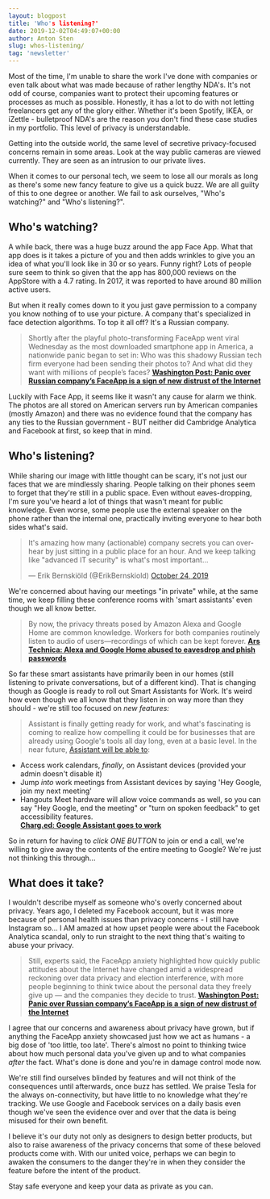 ```yaml
---
layout: blogpost
title: 'Who's listening?'
date: 2019-12-02T04:49:07+00:00
author: Anton Sten
slug: whos-listening/
tag: 'newsletter'
---
```


Most of the time, I'm unable to share the work I've done with companies or even talk about what was made because of rather lengthy NDA's. It's not odd of course, companies want to protect their upcoming features or processes as much as possible. Honestly, it has a lot to do with not letting freelancers get any of the glory either. Whether it's been Spotify, IKEA, or iZettle - bulletproof NDA's are the reason you don't find these case studies in my portfolio. This level of privacy is understandable.

Getting into the outside world, the same level of secretive privacy-focused concerns remain in some areas. Look at the way public cameras are viewed currently. They are seen as an intrusion to our private lives.

When it comes to our personal tech, we seem to lose all our morals as long as there's some new fancy feature to give us a quick buzz. We are all guilty of this to one degree or another. We fail to ask ourselves, "Who's watching?" and "Who's listening?".

## Who's watching?

A while back, there was a huge buzz around the app Face App. What that app does is it takes a picture of you and then adds wrinkles to give you an idea of what you'll look like in 30 or so years. Funny right? Lots of people sure seem to think so given that the app has 800,000 reviews on the AppStore with a 4.7 rating. In 2017, it was reported to have around 80 million active users.

But when it really comes down to it you just gave permission to a company you know nothing of to use your picture.  A company that's specialized in face detection algorithms. To top it all off? It's a Russian company.

>Shortly after the playful photo-transforming FaceApp went viral Wednesday as the most downloaded smartphone app in America, a nationwide panic began to set in: Who was this shadowy Russian tech firm everyone had been sending their photos to? And what did they want with millions of people’s faces?
**[Washington Post: Panic over Russian company’s FaceApp is a sign of new distrust of the Internet](https://www.washingtonpost.com/technology/2019/07/18/heres-what-we-know-about-russian-company-behind-faceapp/)**

Luckily with Face App, it seems like it wasn't any cause for alarm we think. The photos are all stored on American servers run by American companies (mostly Amazon) and there was no evidence found that the company has any ties to the Russian government - BUT neither did Cambridge Analytica and Facebook at first, so keep that in mind.

## Who's listening?

While sharing our image with little thought can be scary, it's not just our faces that we are mindlessly sharing. People talking on their phones seem to forget that they're still in a public space. Even without eaves-dropping, I'm sure you've heard a lot of things that wasn't meant for public knowledge. Even worse, some people use the external speaker on the phone rather than the internal one, practically inviting everyone to hear both sides what's said.

<blockquote class="twitter-tweet"><p lang="en" dir="ltr">It&#39;s amazing how many (actionable) company secrets you can overhear by just sitting in a public place for an hour. And we keep talking like &quot;advanced IT security&quot; is what&#39;s most important...</p>&mdash; Erik Bernskiöld (@ErikBernskiold) <a href="https://twitter.com/ErikBernskiold/status/1187272813486530561?ref_src=twsrc%5Etfw">October 24, 2019</a></blockquote> <script async src="https://platform.twitter.com/widgets.js" charset="utf-8"></script>

We're concerned about having our meetings "in private" while, at the same time, we keep filling these conference rooms with 'smart assistants' even though we all know better.

>By now, the privacy threats posed by Amazon Alexa and Google Home are common knowledge. Workers for both companies routinely listen to audio of users—recordings of which can be kept forever.
**[Ars Technica: Alexa and Google Home abused to eavesdrop and phish passwords](https://arstechnica.com/information-technology/2019/10/alexa-and-google-home-abused-to-eavesdrop-and-phish-passwords/)**

So far these smart assistants have primarily been in our homes (still listening to private conversations, but of a different kind). That is changing though as Google is ready to roll out Smart Assistants for Work. It's weird how even though we all know that they listen in on way more than they should - we're still too focused on _new features:_

> Assistant is finally getting ready for work, and what's fascinating is coming to realize how compelling it could be for businesses that are already using Google's tools all day long, even at a basic level. In the near future, [Assistant will be able to](https://u6288910.ct.sendgrid.net/wf/click?upn=-2FFZ7sK4013w8AuNqXl2vbkhf2IR8p6XWfGbgreCUyc58Ak6R1XHj4BVQnd3Gn33Rc2kSyCduy90RDCJx51u12TsBmWaKhjTiemnqe8jSJynXzWXLuPH2geG0kwF-2FJgwksNR2IGxk9v-2FlcY2Ca9Ww1g-3D-3D_zGUok1iZ3-2Bv3aT9HqeO7k9p0IcD9j0J3242M68vNmNS6FI3vgT87g5vQGiGuNrWJiNU5Oqrt-2BEo5MQSuyB8hfGzNQoIeaSegSGHUoVZqBQDqcoztBBeO3gtUqSSkh7ne7A5FSBThhFYtVpm-2B-2FtQNJqxqVrYFo-2FXweD5jyY86aO2B47AEVRnkcrDsK7XY-2Bkcqj1ZEfrIhxEyMS50pGFM-2FHdH5gTujnkAd-2FVHpCk1E-2Fl0-3D):<br />
- Access work calendars, *finally*, on Assistant devices (provided your admin doesn't disable it)<br />
- Jump *into* work meetings from Assistant devices by saying 'Hey Google, join my next meeting'<br />
- Hangouts Meet hardware will allow voice commands as well, so you can say "Hey Google, end the meeting" or "turn on spoken feedback" to get accessibility features.<br />
**[Charg.ed: Google Assistant goes to work](https://char.gd/recharged/daily/google-assistant-goes-to-work)**

So in return for having to _click ONE BUTTON_ to join or end a call, we're willing to give away the contents of the entire meeting to Google? We're just not thinking this through...

## What does it take?

I wouldn't describe myself as someone who's overly concerned about privacy. Years ago, I deleted my Facebook account, but it was more because of personal health issues than privacy concerns - I still have Instagram so... I AM amazed at how upset people were about the Facebook Analytica scandal, only to run straight to the next thing that's waiting to abuse your privacy.

>Still, experts said, the FaceApp anxiety highlighted how quickly public attitudes about the Internet have changed amid a widespread reckoning over data privacy and election interference, with more people beginning to think twice about the personal data they freely give up — and the companies they decide to trust.
**[Washington Post: Panic over Russian company’s FaceApp is a sign of new distrust of the Internet](https://www.washingtonpost.com/technology/2019/07/18/heres-what-we-know-about-russian-company-behind-faceapp/)**

I agree that our concerns and awareness about privacy have grown, but if anything the FaceApp anxiety showcased just how we act as humans - a big dose of 'too little, too late'. There's almost no point to thinking twice about how much personal data you've given up and to what companies _after_ the fact. What's done is done and you're in damage control mode now.

We're still find ourselves blinded by features and will not think of the consequences until afterwards, once buzz has settled. We praise Tesla for the always on-connectivity, but have little to no knowledge what they're tracking. We use Google and Facebook services on a daily basis even though we've seen the evidence over and over that the data is being misused for their own benefit.

I believe it's our duty not only as designers to design better products, but also to raise awareness of the privacy concerns that some of these beloved products come with. With our united voice, perhaps we can begin to awaken the consumers to the danger they're in when they consider the feature before the intent of the product.

Stay safe everyone and keep your data as private as you can.
